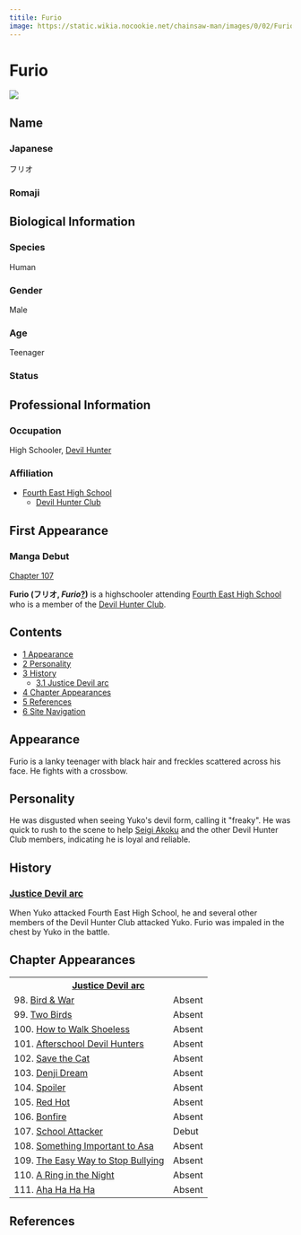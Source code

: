 ```yaml
---
titile: Furio
image: https://static.wikia.nocookie.net/chainsaw-man/images/0/02/Furio.png
---
```


# Furio

[![](https://static.wikia.nocookie.net/chainsaw-man/images/0/02/Furio.png/revision/latest?cb=20230405141235)](https://static.wikia.nocookie.net/chainsaw-man/images/0/02/Furio.png/revision/latest?cb=20230405141235)

## Name

### Japanese

フリオ

### Romaji

## Biological Information

### Species

Human

### Gender

Male

### Age

Teenager

### Status

## Professional Information

### Occupation

High Schooler, [Devil Hunter](/wiki/Devil_Hunter "Devil Hunter")

### Affiliation

-   [Fourth East High School](/wiki/Fourth_East_High_School "Fourth East High School")
    -   [Devil Hunter Club](/wiki/Devil_Hunter_Club "Devil Hunter Club")

## First Appearance

### Manga Debut

[Chapter 107](/wiki/Chapter_107 "Chapter 107")

**Furio (フリオ, _**Furio**_[?](http://en.wikipedia.org/wiki/Help:Installing_Japanese_character_sets "wikipedia:Help:Installing Japanese character sets"))** is a highschooler attending [Fourth East High School](/wiki/Fourth_East_High_School "Fourth East High School") who is a member of the [Devil Hunter Club](/wiki/Devil_Hunter_Club "Devil Hunter Club").

## Contents

-   [1 Appearance](#Appearance)
-   [2 Personality](#Personality)
-   [3 History](#History)
    -   [3.1 Justice Devil arc](#Justice_Devil_arc)
-   [4 Chapter Appearances](#Chapter_Appearances)
-   [5 References](#References)
-   [6 Site Navigation](#Site_Navigation)

## Appearance

Furio is a lanky teenager with black hair and freckles scattered across his face. He fights with a crossbow.

## Personality

He was disgusted when seeing Yuko's devil form, calling it "freaky". He was quick to rush to the scene to help [Seigi Akoku](/wiki/Seigi_Akoku "Seigi Akoku") and the other Devil Hunter Club members, indicating he is loyal and reliable.

## History

### [Justice Devil arc](/wiki/Justice_Devil_arc "Justice Devil arc")

When Yuko attacked Fourth East High School, he and several other members of the Devil Hunter Club attacked Yuko. Furio was impaled in the chest by Yuko in the battle.

## Chapter Appearances

<table><tbody><tr><th colspan="2"><center><a href="/wiki/Justice_Devil_arc" title="Justice Devil arc"><span>Justice Devil arc</span></a></center></th></tr><tr><td>98. <a href="/wiki/Chapter_98" title="Chapter 98">Bird &amp; War</a></td><td><span>Absent</span></td></tr><tr><td>99. <a href="/wiki/Chapter_99" title="Chapter 99">Two Birds</a></td><td><span>Absent</span></td></tr><tr><td>100. <a href="/wiki/Chapter_100" title="Chapter 100">How to Walk Shoeless</a></td><td><span>Absent</span></td></tr><tr><td>101. <a href="/wiki/Chapter_101" title="Chapter 101">Afterschool Devil Hunters</a></td><td><span>Absent</span></td></tr><tr><td>102. <a href="/wiki/Chapter_102" title="Chapter 102">Save the Cat</a></td><td><span>Absent</span></td></tr><tr><td>103. <a href="/wiki/Chapter_103" title="Chapter 103">Denji Dream</a></td><td><span>Absent</span></td></tr><tr><td>104. <a href="/wiki/Chapter_104" title="Chapter 104">Spoiler</a></td><td><span>Absent</span></td></tr><tr><td>105. <a href="/wiki/Chapter_105" title="Chapter 105">Red Hot</a></td><td><span>Absent</span></td></tr><tr><td>106. <a href="/wiki/Chapter_106" title="Chapter 106">Bonfire</a></td><td><span>Absent</span></td></tr><tr><td>107. <a href="/wiki/Chapter_107" title="Chapter 107">School Attacker</a></td><td><span>Debut</span></td></tr><tr><td>108. <a href="/wiki/Chapter_108" title="Chapter 108">Something Important to Asa</a></td><td><span>Absent</span></td></tr><tr><td>109. <a href="/wiki/Chapter_109" title="Chapter 109">The Easy Way to Stop Bullying</a></td><td><span>Absent</span></td></tr><tr><td>110. <a href="/wiki/Chapter_110" title="Chapter 110">A Ring in the Night</a></td><td><span>Absent</span></td></tr><tr><td>111. <a href="/wiki/Chapter_111" title="Chapter 111">Aha Ha Ha Ha</a></td><td><span>Absent</span></td></tr></tbody></table>

## References